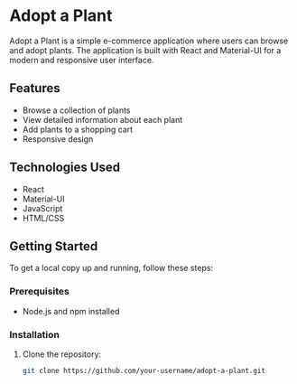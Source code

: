 # Adopt a Plant

Adopt a Plant is a simple e-commerce application where users can browse and adopt plants. The application is built with React and Material-UI for a modern and responsive user interface.

## Features

- Browse a collection of plants
- View detailed information about each plant
- Add plants to a shopping cart
- Responsive design

## Technologies Used

- React
- Material-UI
- JavaScript
- HTML/CSS

## Getting Started

To get a local copy up and running, follow these steps:

### Prerequisites

- Node.js and npm installed

### Installation

1. Clone the repository:
   ```sh
   git clone https://github.com/your-username/adopt-a-plant.git